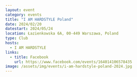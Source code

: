 ```yaml
---
layout: event
category: events
title: "I AM HARDSTYLE Poland"
date: 2024/02/20
datestart: 2024/05/24
location: Łazienkowska 6A, 00-449 Warszawa, Poland
type: Club
hosts:
  - I AM HARDSTYLE
links:
  - title: Facebook
    url: https://www.facebook.com/events/164014106578435
image: /assets/img/events/i-am-hardstyle-poland-2024.jpg
---
```

